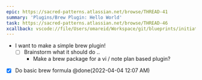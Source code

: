 ```yaml
---
epic: https://sacred-patterns.atlassian.net/browse/THREAD-41
summary: 'Plugins/Brew Plugin: Hello World'
task: https://sacred-patterns.atlassian.net/browse/THREAD-46
xcallback: vscode://file/Users/omareid/Workspace/git/blueprints/initiatives/plugin-brew-helloworld.md:1
---
```


* I want to make a simple brew plugin!
    - [ ] Brainstorm what it should do ..
        - Make a brew package for a vi / note plan based plugin?

* [x] Do basic brew formula @done(2022-04-04 12:07 AM)
